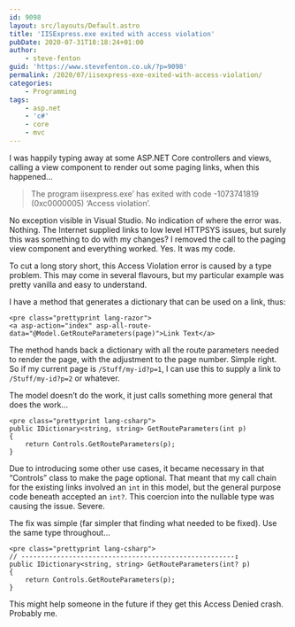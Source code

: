 ```yaml
---
id: 9098
layout: src/layouts/Default.astro
title: 'IISExpress.exe exited with access violation'
pubDate: 2020-07-31T18:18:24+01:00
author:
    - steve-fenton
guid: 'https://www.stevefenton.co.uk/?p=9098'
permalink: /2020/07/iisexpress-exe-exited-with-access-violation/
categories:
    - Programming
tags:
    - asp.net
    - 'c#'
    - core
    - mvc
---
```


I was happily typing away at some ASP.NET Core controllers and views, calling a view component to render out some paging links, when this happened…

> The program iisexpress.exe’ has exited with code -1073741819 (0xc0000005) ‘Access violation’.

No exception visible in Visual Studio. No indication of where the error was. Nothing. The Internet supplied links to low level HTTPSYS issues, but surely this was something to do with my changes? I removed the call to the paging view component and everything worked. Yes. It was my code.

To cut a long story short, this Access Violation error is caused by a type problem. This may come in several flavours, but my particular example was pretty vanilla and easy to understand.

I have a method that generates a dictionary that can be used on a link, thus:

```
<pre class="prettyprint lang-razor">
<a asp-action="index" asp-all-route-data="@Model.GetRouteParameters(page)">Link Text</a>
```

The method hands back a dictionary with all the route parameters needed to render the page, with the adjustment to the page number. Simple right. So if my current page is `/Stuff/my-id?p=1`, I can use this to supply a link to `/Stuff/my-id?p=2` or whatever.

The model doesn’t do the work, it just calls something more general that does the work…

```
<pre class="prettyprint lang-csharp">
public IDictionary<string, string> GetRouteParameters(int p)
{
    return Controls.GetRouteParameters(p);
}
```

Due to introducing some other use cases, it became necessary in that “Controls” class to make the page optional. That meant that my call chain for the existing links involved an `int` in this model, but the general purpose code beneath accepted an `int?`. This coercion into the nullable type was causing the issue. Severe.

The fix was simple (far simpler that finding what needed to be fixed). Use the same type throughout…

```
<pre class="prettyprint lang-csharp">
// ------------------------------------------------------↧
public IDictionary<string, string> GetRouteParameters(int? p)
{
    return Controls.GetRouteParameters(p);
}
```

This might help someone in the future if they get this Access Denied crash. Probably me.
